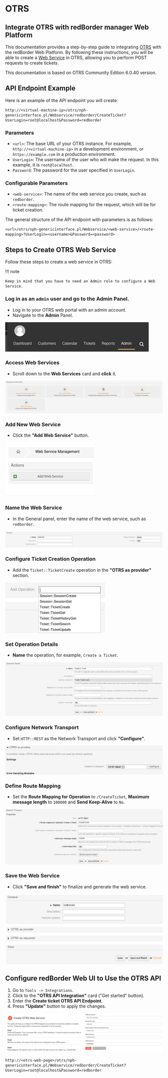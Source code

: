 # OTRS

## Integrate OTRS with redBorder manager Web Platform

This documentation provides a step-by-step guide to integrating [OTRS](https://otrs.com/) with the redBorder Web Platform. By following these instructions, you will be able to create a [Web Service](https://academy.otrs.com/doc/admin/processes-automation/web-services/) in OTRS, allowing you to perform POST requests to create tickets.

This documentation is based on OTRS Community Edition 6.0.40 version.

## API Endpoint Example

Here is an example of the API endpoint you will create:

```http title="Create Ticket API Endpoint"
http://<virtual-machine-ip>/otrs/nph-genericinterface.pl/Webservice/redborder/CreateTicket?UserLogin=root@localhost&Password=redborder
```

### Parameters

- `<url>`: The base URL of your OTRS instance. For example, `http://<virtual-machine-ip>` in a development environment, or `https://example.com` in a production environment.
- `UserLogin`: The username of the user who will make the request. In this example, it is `root@localhost`.
- `Password`: The password for the user specified in `UserLogin`.

### Configurable Parameters

- `<web-service>`: The name of the web service you create, such as `redborder`.
- `<route-mapping>`: The route mapping for the request, which will be for ticket creation.

The general structure of the API endpoint with parameters is as follows:

```http title="Create Ticket API Endpoint seen with parameters"
<url>/otrs/nph-genericinterface.pl/Webservice/<web-service>/<route-mapping>?UserLogin=<username>&Password=<password>
```

## Steps to Create OTRS Web Service

Follow these steps to create a web service in OTRS:

!!! note

    Keep in mind that you have to need an Admin role to configure a Web Service.

### Log in as an `admin` user and go to the Admin Panel.

- Log in to your OTRS web portal with an admin account.
- Navigate to the **Admin** Panel.

![Admin panel](images/otrs_step_1.png)

### Access Web Services

- Scroll down to the **Web Services** card and **click** it.

![Web Service card](images/otrs_step_2.png)

### Add New Web Service

- Click the **"Add Web Service"** button.

![Add Web Service Button](images/otrs_step_3.png)

### Name the Web Service

- In the General panel, enter the name of the web service, such as `redborder`.

![Set redborder as Name in General Panel](images/otrs_step_4.png)

### Configure Ticket Creation Operation

- Add the `Ticket::TicketCreate` operation in the **"OTRS as provider"** section.

![Set Ticket::TicketCreate Operation in the OTRS as provider panel](images/otrs_step_5.png)

### Set Operation Details

- **Name** the operation, for example, `Create a Ticket`.

![Set a name for the Create Ticket Operation](images/otrs_step_6.png)

### Configure Network Transport

- Set `HTTP::REST` as the Network Transport and click **"Configure"**.

![Set HTTP::REST as Network Transport and click to configure](images/otrs_step_7.png)

### Define Route Mapping

- Set the **Route Mapping for Operation** to `/CreateTicket`, **Maximum message length** to `100000` and **Send Keep-Alive** to `No`.

![set HTTP::REST as Network Transport and click to configure](images/otrs_step_8.png)

### Save the Web Service

- Click **"Save and finish"** to finalize and generate the web service.

![set HTTP::REST as Network Transport and click to configure](images/otrs_step_9.png)

## Configure redBorder Web UI to Use the OTRS API

1. Go to `Tools -> Integrations`.
2. Click to the  **"OTRS API Integration"** card ("Get started" button).
3. Enter the **Create ticket OTRS API Endpoint**.
4. Press **"Update"** button to apply the changes.

![Configure redBorder Web UI to Use the OTRS API](images/otrs_step_10.png)

```http title="Example of the created created endpoint"
http://<otrs-web-page>/otrs/nph-genericinterface.pl/Webservice/redborder/CreateTicket?UserLogin=root@localhost&Password=redborder
```
